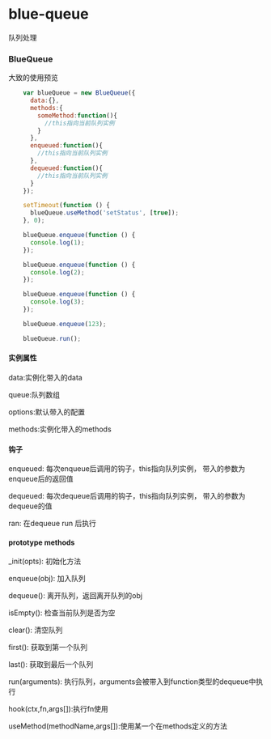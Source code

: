 # blue-queue

队列处理

### BlueQueue

大致的使用预览
```javascript
    var blueQueue = new BlueQueue({
      data:{},
      methods:{
        someMethod:function(){
          //this指向当前队列实例
        }
      },
      enqueued:function(){
        //this指向当前队列实例
      },
      dequeued:function(){
        //this指向当前队列实例
      }
    });

    setTimeout(function () {
      blueQueue.useMethod('setStatus', [true]);
    }, 0);

    blueQueue.enqueue(function () {
      console.log(1);
    });

    blueQueue.enqueue(function () {
      console.log(2);
    });

    blueQueue.enqueue(function () {
      console.log(3);
    });

    blueQueue.enqueue(123);

    blueQueue.run();
```

#### 实例属性

data:实例化带入的data

queue:队列数组

options:默认带入的配置

methods:实例化带入的methods

#### 钩子
enqueued: 每次enqueue后调用的钩子，this指向队列实例，
带入的参数为enqueue后的返回值

dequeued: 每次dequeue后调用的钩子，this指向队列实例，
带入的参数为dequeue的值

ran: 在dequeue run 后执行


#### prototype methods
_init(opts): 初始化方法

enqueue(obj): 加入队列

dequeue(): 离开队列，返回离开队列的obj

isEmpty(): 检查当前队列是否为空

clear(): 清空队列

first(): 获取到第一个队列

last(): 获取到最后一个队列

run(arguments): 执行队列，arguments会被带入到function类型的dequeue中执行

hook(ctx,fn,args[]):执行fn使用

useMethod(methodName,args[]):使用某一个在methods定义的方法